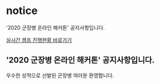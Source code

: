 # notice
'2020 군장병 온라인 해커톤' 공지사항입니다.

[ 실시간 캠프 진행현황 바로가기](https://osam2019.github.io/notice/)

## '2020 군장병 온라인 해커톤' 공지사항입니다.

우수한 성적으로 선발된 군장병 여러분 환영합니다.
